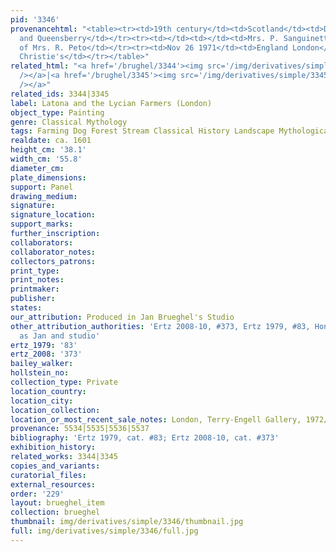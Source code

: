 ```yaml
---
pid: '3346'
provenancehtml: "<table><tr><td>19th century</td><td>Scotland</td><td>Duke of Buccleuch
  and Queensberry</td></tr><tr><td></td><td></td><td>Mrs. P. Sanguinetti</td></tr><tr><td></td><td></td><td>Collection
  of Mrs. R. Peto</td></tr><tr><td>Nov 26 1971</td><td>England London</td><td>Sale
  Christie's</td></tr></table>"
related_html: "<a href='/brughel/3344'><img src='/img/derivatives/simple/3344/thumbnail.jpg'
  /></a>|<a href='/brughel/3345'><img src='/img/derivatives/simple/3345/thumbnail.jpg'
  /></a>"
related_ids: 3344|3345
label: Latona and the Lycian Farmers (London)
object_type: Painting
genre: Classical Mythology
tags: Farming Dog Forest Stream Classical History Landscape Mythological
realdate: ca. 1601
height_cm: '38.1'
width_cm: '55.8'
diameter_cm:
plate_dimensions:
support: Panel
drawing_medium:
signature:
signature_location:
support_marks:
further_inscription:
collaborators:
collaborator_notes:
collectors_patrons:
print_type:
print_notes:
printmaker:
publisher:
states:
our_attribution: Produced in Jan Brueghel's Studio
other_attribution_authorities: 'Ertz 2008-10, #373, Ertz 1979, #83, Honig database
  as Jan and studio'
ertz_1979: '83'
ertz_2008: '373'
bailey_walker:
hollstein_no:
collection_type: Private
location_country:
location_city:
location_collection:
location_or_most_recent_sale_notes: London, Terry-Engell Gallery, 1972/3
provenance: 5534|5535|5536|5537
bibliography: 'Ertz 1979, cat. #83; Ertz 2008-10, cat. #373'
exhibition_history:
related_works: 3344|3345
copies_and_variants:
curatorial_files:
external_resources:
order: '229'
layout: brueghel_item
collection: brueghel
thumbnail: img/derivatives/simple/3346/thumbnail.jpg
full: img/derivatives/simple/3346/full.jpg
---
```

